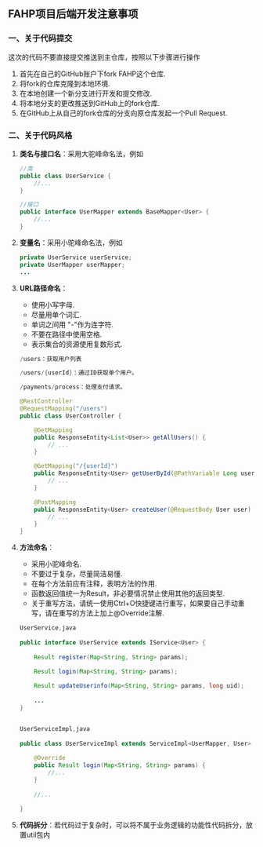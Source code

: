 ## FAHP项目后端开发注意事项

### 一、关于代码提交

这次的代码不要直接提交推送到主仓库，按照以下步骤进行操作

1. 首先在自己的GitHub账户下fork FAHP这个仓库.
2. 将fork的仓库克隆到本地环境.
3. 在本地创建一个新分支进行开发和提交修改.
4. 将本地分支的更改推送到GitHub上的fork仓库.
5. 在GitHub上从自己的fork仓库的分支向原仓库发起一个Pull Request.

<h3>二、关于代码风格</h3>

1. **类名与接口名**：采用大驼峰命名法，例如

   ```java
   //类
   public class UserService {
       //...
   }
   
   //接口
   public interface UserMapper extends BaseMapper<User> {
       //...
   }
   ```

2. **变量名**：采用小驼峰命名法，例如

   ```java
   private UserService userService;
   private UserMapper userMapper;
   ...
   ```

3. **URL路径命名**：

   - 使用小写字母.
   - 尽量用单个词汇.
   - 单词之间用 "-"作为连字符.
   - 不要在路径中使用空格.
   - 表示集合的资源使用复数形式.

   ```java
   /users：获取用户列表
   
   /users/{userId}：通过ID获取单个用户。
   
   /payments/process：处理支付请求。
   
   @RestController
   @RequestMapping("/users")
   public class UserController {
   
       @GetMapping
       public ResponseEntity<List<User>> getAllUsers() {
           // ...
       }
   
       @GetMapping("/{userId}")
       public ResponseEntity<User> getUserById(@PathVariable Long userId) {
           // ...
       }
   
       @PostMapping
       public ResponseEntity<User> createUser(@RequestBody User user) {
           // ...
       }
   }
   ```

4. **方法命名**：

   - 采用小驼峰命名.
   - 不要过于复杂，尽量简洁易懂.
   - 在每个方法前应有注释，表明方法的作用.
   - 函数返回值统一为Result，非必要情况禁止使用其他的返回类型.
   - 关于重写方法，请统一使用Ctrl+O快捷键进行重写，如果要自己手动重写，请在重写的方法上加上@Override注解.

   ```java
   UserService,java
       
   public interface UserService extends IService<User> {
       
       Result register(Map<String, String> params);
   
       Result login(Map<String, String> params);
       
       Result updateUserinfo(Map<String, String> params, long uid);
       
       ...
   }
   
   
   UserServiceImpl,java
       
   public class UserServiceImpl extends ServiceImpl<UserMapper, User> implements UserService {
       
       @Override
       public Result login(Map<String, String> params) {
           //...
       }
       
       //...
           
   }
   ```

5. **代码拆分**：若代码过于复杂时，可以将不属于业务逻辑的功能性代码拆分，放置util包内




